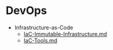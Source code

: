 
# DevOps

- Infrastructure-as-Code
  - [IaC-Immutable-Infrastructure.md](./IaC-Immutable-Infrastructure.md)
  - [IaC-Tools.md](./IaC-Tools.md)
